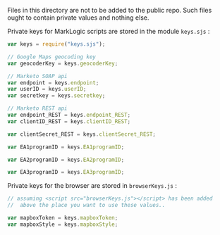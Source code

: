 Files in this directory are not to be added to the public repo. Such files
ought to contain private values and nothing else.


Private keys for MarkLogic scripts are stored in the module `keys.sjs` :


```javascript
var keys = require("keys.sjs");

// Google Maps geocoding key
var geocoderKey = keys.geocoderKey;

// Marketo SOAP api
var endpoint = keys.endpoint;
var userID = keys.userID;
var secretkey = keys.secretkey;

// Marketo REST api
var endpoint_REST = keys.endpoint_REST;
var clientID_REST = keys.clientID_REST;

var clientSecret_REST = keys.clientSecret_REST;

var EA1programID = keys.EA1programID;

var EA2programID = keys.EA2programID;

var EA3programID = keys.EA3programID;
```


Private keys for the browser are stored in `browserKeys.js` :

```javascript
// assuming <script src="browserKeys.js"></script> has been added
//  above the place you want to use these values..

var mapboxToken = keys.mapboxToken;
var mapboxStyle = keys.mapboxStyle;
```


